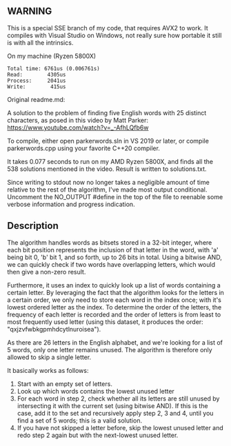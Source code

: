 ## WARNING
This is a special SSE branch of my code, that requires AVX2 to work. It compiles with Visual Studio on Windows, not really sure how portable it still is with all the intrinsics.

On my machine (Ryzen 5800X)
```
Total time: 6761us (0.006761s)
Read:        4305us
Process:     2041us
Write:        415us
```

Original readme.md:

A solution to the problem of finding five English words with 25 distinct characters, as posed in this video by Matt Parker: https://www.youtube.com/watch?v=_-AfhLQfb6w

To compile, either open parkerwords.sln in VS 2019 or later, or compile parkerwords.cpp using your favorite C++20 compiler.

It takes 0.077 seconds to run on my AMD Ryzen 5800X, and finds all the 538 solutions mentioned in the video. Result is written to solutions.txt.

Since writing to stdout now no longer takes a negligible amount of time relative to the rest of the algorithm, I've made most output conditional. Uncomment the NO_OUTPUT #define in the top of the file to reenable some verbose information and progress indication.

## Description
The algorithm handles words as bitsets stored in a 32-bit integer, where each bit position represents the inclusion of that letter in the word, with 'a' being bit 0, 'b' bit 1, and so forth, up to 26 bits in total. Using a bitwise AND, we can quickly check if two words have overlapping letters, which would then give a non-zero result.

Furthermore, it uses an index to quickly look up a list of words containing a certain letter. By leveraging the fact that the algorithm looks for the letters in a certain order, we only need to store each word in the index once; with it's lowest ordered letter as the index. To determine the order of the letters, the frequency of each letter is recorded and the order of letters is from least to most frequently used letter (using this dataset, it produces the order: "qxjzvfwbkgpmhdcytlnuroisea").

As there are 26 letters in the English alphabet, and we're looking for a list of 5 words, only one letter remains unused. The algorithm is therefore only allowed to skip a single letter.

It basically works as follows:

1. Start with an empty set of letters.
2. Look up which words contains the lowest unused letter
3. For each word in step 2, check whether all its letters are still unused by intersecting it with the current set (using bitwise AND). If this is the case, add it to the set and recursively apply step 2, 3 and 4, until you find a set of 5 words; this is a valid solution.
4. If you have not skipped a letter before, skip the lowest unused letter and redo step 2 again but with the next-lowest unused letter.
